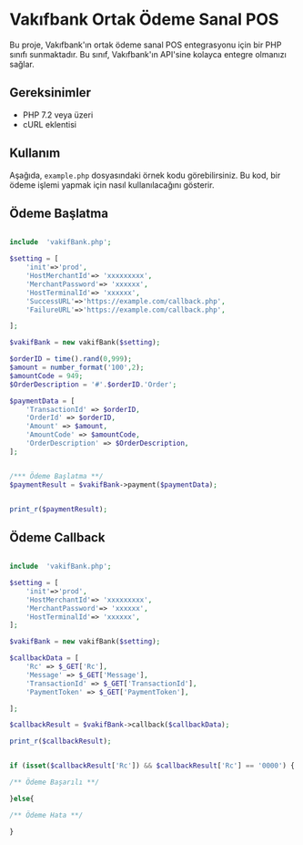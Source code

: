 # Vakıfbank Ortak Ödeme Sanal POS

Bu proje, Vakıfbank'ın ortak ödeme sanal POS entegrasyonu için bir PHP sınıfı sunmaktadır. Bu sınıf, Vakıfbank'ın API'sine kolayca entegre olmanızı sağlar.

## Gereksinimler

- PHP 7.2 veya üzeri
- cURL eklentisi

## Kullanım

Aşağıda, `example.php` dosyasındaki örnek kodu görebilirsiniz. Bu kod, bir ödeme işlemi yapmak için nasıl kullanılacağını gösterir.


## Ödeme Başlatma


```php

include  'vakifBank.php';

$setting = [
    'init'=>'prod',
    'HostMerchantId'=> 'xxxxxxxxx',
    'MerchantPassword'=> 'xxxxxx',
    'HostTerminalId'=> 'xxxxxx',
    'SuccessURL'=>'https://example.com/callback.php',
    'FailureURL'=>'https://example.com/callback.php',

];

$vakifBank = new vakifBank($setting);

$orderID = time().rand(0,999);
$amount = number_format('100',2);
$amountCode = 949;
$OrderDescription = '#'.$orderID.'Order';

$paymentData = [
    'TransactionId' => $orderID,
    'OrderId' => $orderID,
    'Amount' => $amount,
    'AmountCode' => $amountCode,
    'OrderDescription' => $OrderDescription,
];


/*** Ödeme Başlatma **/
$paymentResult = $vakifBank->payment($paymentData);


print_r($paymentResult);

```


## Ödeme Callback


```php

include  'vakifBank.php';

$setting = [
    'init'=>'prod',
    'HostMerchantId'=> 'xxxxxxxxx',
    'MerchantPassword'=> 'xxxxxx',
    'HostTerminalId'=> 'xxxxxx',
];

$vakifBank = new vakifBank($setting);

$callbackData = [
    'Rc' => $_GET['Rc'],
    'Message' => $_GET['Message'],
    'TransactionId' => $_GET['TransactionId'],
    'PaymentToken' => $_GET['PaymentToken'],

];

$callbackResult = $vakifBank->callback($callbackData);

print_r($callbackResult);


if (isset($callbackResult['Rc']) && $callbackResult['Rc'] == '0000') {

/** Ödeme Başarılı **/

}else{

/** Ödeme Hata **/

}

```
